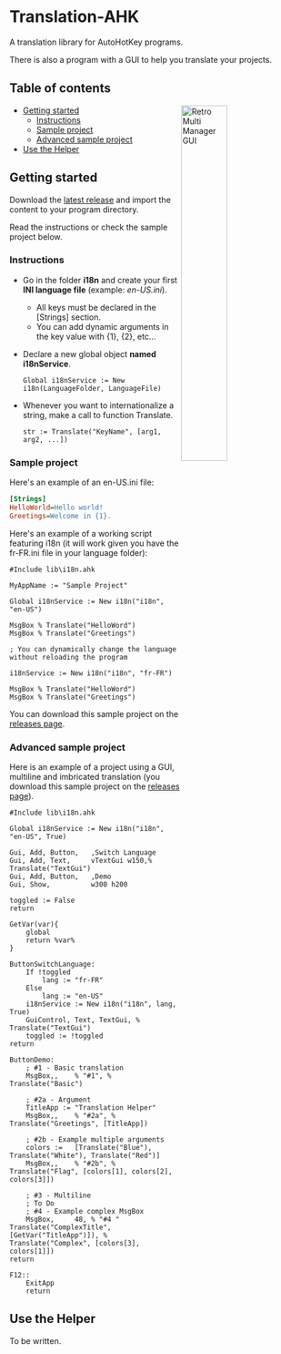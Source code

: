 # Translation-AHK

A translation library for AutoHotKey programs. 

There is also a program with a GUI to help you translate your projects.

## Table of contents

<img align="right" width="40%" src="https://raw.githubusercontent.com/iammael/i18n-autohotkey/master/helper/resources/screenshot.png" alt="Retro Multi Manager GUI"/>

* [Getting started](#getting-started)
  + [Instructions](#instructions)
  * [Sample project](#sample-project)
  * [Advanced sample project](#advanced-sample-project)
* [Use the Helper](#use-the-helper)

## Getting started

Download the [latest release](https://github.com/iammael/i18n-autohotkey/releases) and import the content to your program directory.

Read the instructions or check the sample project below.

### Instructions

- Go in the folder **i18n** and create your first **INI language file** (example: *en-US.ini*).

  - All keys must be declared in the [Strings] section.
  - You can add dynamic arguments in the key value with {1}, {2}, etc...

- Declare a new global object **named i18nService**.

  `Global i18nService := New i18n(LanguageFolder, LanguageFile)`

- Whenever you want to internationalize a string, make a call to function Translate.

  `str := Translate("KeyName", [arg1, arg2, ...])`

### Sample project
Here's an example of an en-US.ini file:

```ini
[Strings]
HelloWorld=Hello world!
Greetings=Welcome in {1}.
```

Here's an example of a working script featuring i18n (it will work given you have the fr-FR.ini file in your language folder):

```AutoHotKey
#Include lib\i18n.ahk

MyAppName := "Sample Project"

Global i18nService := New i18n("i18n", "en-US")

MsgBox % Translate("HelloWord")
MsgBox % Translate("Greetings")

; You can dynamically change the language without reloading the program

i18nService := New i18n("i18n", "fr-FR")

MsgBox % Translate("HelloWord")
MsgBox % Translate("Greetings")
```

You can download this sample project on the [releases page](https://github.com/iammael/i18n-autohotkey/releases).

### Advanced sample project

Here is an example of a project using a GUI, multiline and imbricated translation (you download this sample project on the [releases page](https://github.com/iammael/i18n-autohotkey/releases)).

```AutoHotKey
#Include lib\i18n.ahk

Global i18nService := New i18n("i18n", "en-US", True)

Gui, Add, Button,   ,Switch Language
Gui, Add, Text,     vTextGui w150,% Translate("TextGui")
Gui, Add, Button,   ,Demo
Gui, Show,          w300 h200

toggled := False
return

GetVar(var){
    global
    return %var%
}

ButtonSwitchLanguage:
    If !toggled
        lang := "fr-FR"
    Else
        lang := "en-US"
    i18nService := New i18n("i18n", lang, True)
    GuiControl, Text, TextGui, % Translate("TextGui")
    toggled := !toggled
return

ButtonDemo:
    ; #1 - Basic translation
    MsgBox,,    % "#1", % Translate("Basic")

    ; #2a - Argument
    TitleApp := "Translation Helper"
    MsgBox,,    % "#2a", % Translate("Greetings", [TitleApp])

    ; #2b - Example multiple arguments
    colors :=   [Translate("Blue"), Translate("White"), Translate("Red")]
    MsgBox,,    % "#2b", % Translate("Flag", [colors[1], colors[2], colors[3]])

    ; #3 - Multiline
    ; To Do
    ; #4 - Example complex MsgBox
    MsgBox,     48, % "#4 " Translate("ComplexTitle", [GetVar("TitleApp")]), % Translate("Complex", [colors[3], colors[1]])
return

F12::
    ExitApp
    return
```

## Use the Helper

To be written.

